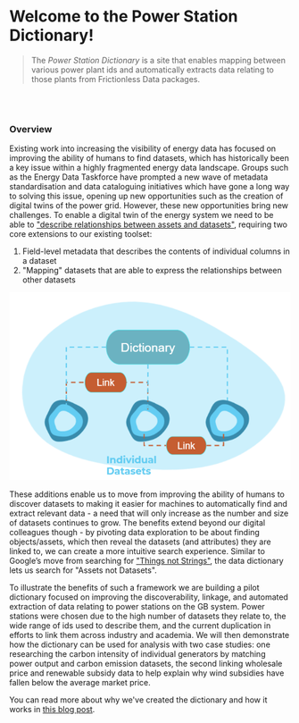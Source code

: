 # Welcome to the Power Station Dictionary!

> The *Power Station Dictionary* is a site that enables mapping between various power plant ids and automatically extracts data relating to those plants from Frictionless Data packages.

<br>
<br>

### Overview

Existing work into increasing the visibility of energy data has focused on improving the ability of humans to find datasets, which has historically been a key issue within a highly fragmented energy data landscape. Groups such as the Energy Data Taskforce have prompted a new wave of metadata standardisation and data cataloguing initiatives which have gone a long way to solving this issue, opening up new opportunities such as the creation of digital twins of the power grid. However, these new opportunities bring new challenges. To enable a digital twin of the energy system we need to be able to ["describe relationships between assets and datasets"](https://docs.google.com/document/d/1X8PIP4f0K2abKjyQiGJQaxdcflQ36GeATBfhJqFevxA), requiring two core extensions to our existing toolset:

1. Field-level metadata that describes the contents of individual columns in a dataset
2. "Mapping" datasets that are able to express the relationships between other datasets

![Dictionary Diagram](img/dictionary_diagram.png)

These additions enable us to move from improving the ability of humans to discover datasets to making it easier for machines to automatically find and extract relevant data - a need that will only increase as the number and size of datasets continues to grow. The benefits extend beyond our digital colleagues though - by pivoting data exploration to be about finding objects/assets, which then reveal the datasets (and attributes) they are linked to, we can create a more intuitive search experience. Similar to Google’s move from searching for ["Things not Strings"](https://blog.google/products/search/introducing-knowledge-graph-things-not/), the data dictionary lets us search for "Assets not Datasets".

To illustrate the benefits of such a framework we are building a pilot dictionary focused on improving the discoverability, linkage, and automated extraction of data relating to power stations on the GB system. Power stations were chosen due to the high number of datasets they relate to, the wide range of ids used to describe them, and the current duplication in efforts to link them across industry and academia. We will then demonstrate how the dictionary can be used for analysis with two case studies: one researching the carbon intensity of individual generators by matching power output and carbon emission datasets, the second linking wholesale price and renewable subsidy data to help explain why wind subsidies have fallen below the average market price.

You can read more about why we've created the dictionary and how it works in [this blog post](blog/launch).